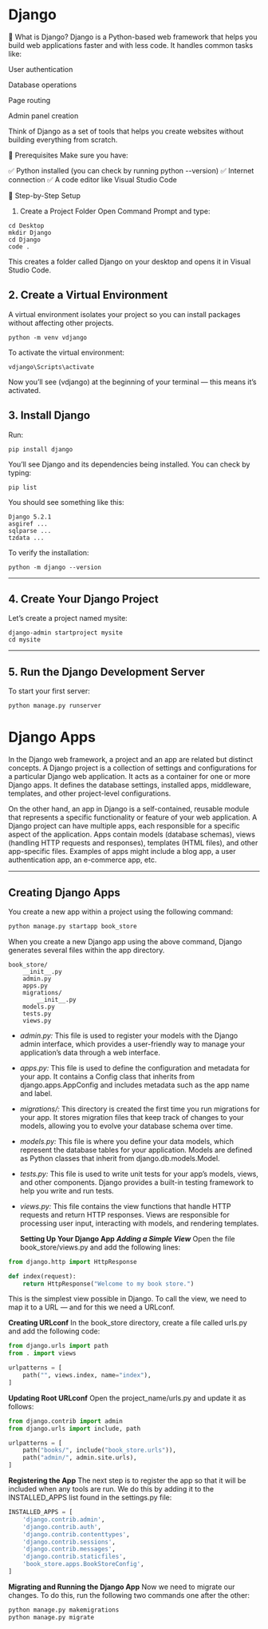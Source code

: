 # Django
📌 What is Django?
Django is a Python-based web framework that helps you build web applications faster and with less code.
It handles common tasks like:

User authentication

Database operations

Page routing

Admin panel creation

Think of Django as a set of tools that helps you create websites without building everything from scratch.

🧪 Prerequisites
Make sure you have:

✅ Python installed (you can check by running python --version)
✅ Internet connection
✅ A code editor like Visual Studio Code

📁 Step-by-Step Setup
1. Create a Project Folder
Open Command Prompt and type:

```Terminal
cd Desktop
mkdir Django
cd Django
code .
```
This creates a folder called Django on your desktop and opens it in Visual Studio Code.

## 2. Create a Virtual Environment
A virtual environment isolates your project so you can install packages without affecting other projects.

```Terminal
python -m venv vdjango
```
To activate the virtual environment:

```Terminal
vdjango\Scripts\activate
```

Now you’ll see (vdjango) at the beginning of your terminal — this means it’s activated.

## 3. Install Django
Run:

```
pip install django
```
You’ll see Django and its dependencies being installed. You can check by typing:

```Terminal
pip list
```
You should see something like this:

```
Django 5.2.1
asgiref ...
sqlparse ...
tzdata ...
```

To verify the installation:

```Terminal
python -m django --version
````
---
## 4. Create Your Django Project
Let’s create a project named mysite:

```Terminal
django-admin startproject mysite
cd mysite
```
---
## 5. Run the Django Development Server
To start your first server:

```Terminal
python manage.py runserver
```
# Django Apps

In the Django web framework, a project and an app are related but distinct concepts. A Django project is a collection of settings and configurations for a particular Django web application. It acts as a container for one or more Django apps. It defines the database settings, installed apps, middleware, templates, and other project-level configurations.

On the other hand, an app in Django is a self-contained, reusable module that represents a specific functionality or feature of your web application. A Django project can have multiple apps, each responsible for a specific aspect of the application. Apps contain models (database schemas), views (handling HTTP requests and responses), templates (HTML files), and other app-specific files. Examples of apps might include a blog app, a user authentication app, an e-commerce app, etc.

---

## Creating Django Apps

You create a new app within a project using the following command:

```bash
python manage.py startapp book_store
```
When you create a new Django app using the above command, Django generates several files within the app directory.
```
book_store/
    __init__.py
    admin.py
    apps.py
    migrations/
        __init__.py
    models.py
    tests.py
    views.py
```
- *admin.py:* This file is used to register your models with the Django admin interface, which provides a user-friendly way to manage your application’s data through a web interface.

- *apps.py:* This file is used to define the configuration and metadata for your app. It contains a Config class that inherits from django.apps.AppConfig and includes metadata such as the app name and label.

- *migrations/:* This directory is created the first time you run migrations for your app. It stores migration files that keep track of changes to your models, allowing you to evolve your database schema over time.

- *models.py:* This file is where you define your data models, which represent the database tables for your application. Models are defined as Python classes that inherit from django.db.models.Model.

- *tests.py:* This file is used to write unit tests for your app’s models, views, and other components. Django provides a built-in testing framework to help you write and run tests.

- *views.py:* This file contains the view functions that handle HTTP requests and return HTTP responses. Views are responsible for processing user input, interacting with models, and rendering templates.
  
  **Setting Up Your Django App**
***Adding a Simple View***
Open the file book_store/views.py and add the following lines:

```python
from django.http import HttpResponse

def index(request):
    return HttpResponse("Welcome to my book store.")
```
This is the simplest view possible in Django. To call the view, we need to map it to a URL — and for this we need a URLconf.

**Creating URLconf**
In the book_store directory, create a file called urls.py and add the following code:
```python
from django.urls import path
from . import views

urlpatterns = [
    path("", views.index, name="index"),
]
```
**Updating Root URLconf**
Open the project_name/urls.py and update it as follows:

```python
from django.contrib import admin
from django.urls import include, path

urlpatterns = [
    path("books/", include("book_store.urls")),
    path("admin/", admin.site.urls),
]
```
**Registering the App**
The next step is to register the app so that it will be included when any tools are run. We do this by adding it to the INSTALLED_APPS list found in the settings.py file:

```python
INSTALLED_APPS = [
    'django.contrib.admin',
    'django.contrib.auth',
    'django.contrib.contenttypes',
    'django.contrib.sessions',
    'django.contrib.messages',
    'django.contrib.staticfiles',
    'book_store.apps.BookStoreConfig',
]
```
**Migrating and Running the Django App**
Now we need to migrate our changes. To do this, run the following two commands one after the other:
```python
python manage.py makemigrations
python manage.py migrate
```






